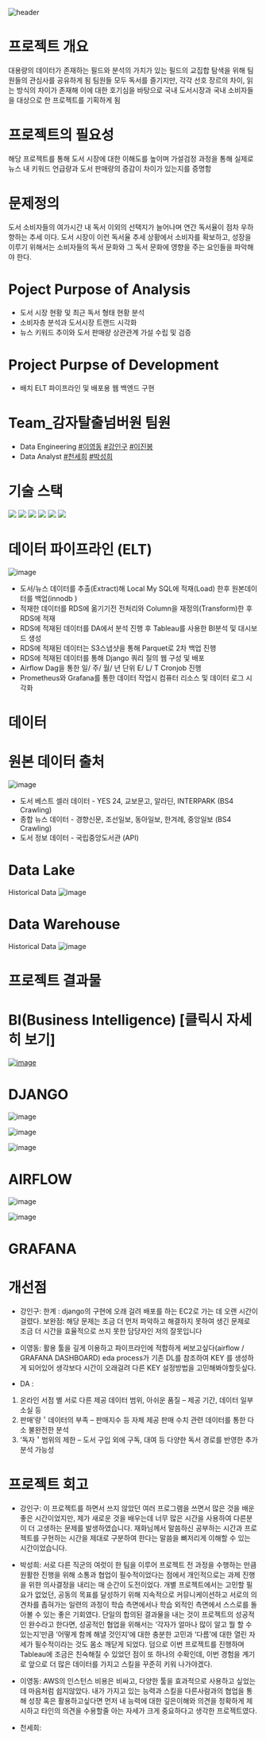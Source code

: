 ![header](https://capsule-render.vercel.app/api?type=waving&color=auto&height=300&section=header&text=Book_Project&fontSize=90&animation=fadeIn&fontAlignY=38&desc=&descAlignY=51&descAlign=62)
<p align='center'></p>
<p align='right'>


# 프로젝트 개요
대용량의 데이터가 존재하는 필드와 분석의 가치가 있는 필드의 교집합 탐색을 위해 팀원들의 관심사를 공유하게 됨 팀원들 모두 독서를 즐기지만, 각각 선호 장르의 차이, 읽는 방식의 차이가 존재해 이에 대한 호기심을 바탕으로 국내 도서시장과 국내 소비자들을 대상으로 한 프로젝트를 기획하게 됨 

# 프로젝트의 필요성
해당 프로젝트를 통해 도서 시장에 대한 이해도를 높이며 가설검정 과정을 통해 실제로 뉴스 내 키워드 언급량과 도서 판매량의 증감이 차이가 있는지를 증명함  

# 문제정의
도서 소비자들의 여가시간 내 독서 이외의 선택지가 늘어나며 연간 독서율이 점차 우하향하는 추세 이다. 도서 시장이 이런 독서율 추세 상황에서 소비자를 확보하고, 성장을 이루기 위해서는 소비자들의 독서 문화와 그 독서 문화에 영향을 주는 요인들을 파악해야 한다.
  
# Poject Purpose of Analysis
- 도서 시장 현황 및 최근 독서 형태 현황 분석
- 소비자층 분석과 도서시장 트랜드 시각화
- 뉴스 키워드 추이와 도서 판매량 상관관계 가설 수립 및 검증
  
# Project Purpse of Development
- 배치 ELT 파이프라인 및 배포용 웹 백엔드 구현

# Team_감자탈출넘버원 팀원
- Data Engineering [#이영동](https://github.com/leeyoungdong) [#강인구](https://github.com/okok7272)  [#이진봉](https://img1.daumcdn.net/thumb/R800x0/?scode=mtistory2&fname=https%3A%2F%2Fk.kakaocdn.net%2Fdn%2FciOs8M%2Fbtq0oa3h0xS%2FCgClHwDFFtYq1fta4dkkw0%2Fimg.jpg)
- Data Analyst [#천세희](https://github.com/Alice1304) [#박성희](https://github.com/aurorave)
  
# 기술 스택
<img src="https://img.shields.io/badge/Python-3776AB?style=for-the-badge&logo=Python&logoColor=white"> <img src="https://img.shields.io/badge/Amazon S3-569A31?style=for-the-badge&logo=Amazon S3&logoColor=white"> <img src="https://img.shields.io/badge/Amazon EC2-FF9900?style=for-the-badge&logo=Amazon EC2&logoColor=white"> <img src="https://img.shields.io/badge/Apache Airflow-017CEE?style=for-the-badge&logo=Apache Airflow&logoColor=white"> <img src="https://img.shields.io/badge/MySQL-4479A1?style=for-the-badge&logo=MySQL&logoColor=white"> <img src="https://img.shields.io/badge/Tableau-E97627?style=for-the-badge&logo=Tableau&logoColor=white">

# 데이터 파이프라인 (ELT)
![image](https://user-images.githubusercontent.com/87170837/206919711-2d9f86ef-25a3-4a37-86c2-e2f76869e40b.png)
- 도서/뉴스 데이터를 추출(Extract)해 Local My SQL에 적재(Load) 한후 원본데이터를 백업(innodb )
- 적재한 데이터를 RDS에 옮기기전 전처리와 Column을 재정의(Transform)한 후 RDS에 적재
- RDS에 적재된 데이터를 DA에서 분석 진행 후 Tableau를 사용한 BI분석 및 대시보드 생성
- RDS에 적재된 데이터는 S3스냅샷을 통해 Parquet로 2차 백업 진행
- RDS에 적재된 데이터를 통해 Django 쿼리 질의 웹 구성 및 배포
- Airflow Dag을 통한 일/ 주/ 월/ 년 단위 E/ L/ T Cronjob 진행
- Prometheus와 Grafana를 통한 데이터 작업시 컴퓨터 리소스 및 데이터 로그 시각화
  
# 데이터
# 원본 데이터 출처
![image](https://user-images.githubusercontent.com/87170837/206435454-2cee3552-334e-4e81-a36e-3528ee6e566c.png)
- 도서 베스트 셀러 데이터 - YES 24, 교보문고, 알라딘, INTERPARK (BS4 Crawling)
- 종합 뉴스 데이터 - 경향신문, 조선일보, 동아일보, 한겨례, 중앙일보 (BS4 Crawling)
- 도서 정보 데이터 - 국립중앙도서관 (API)

# Data Lake
Historical Data
![image](https://user-images.githubusercontent.com/87170837/206432241-543fc326-cb8e-4fd3-a4bf-d18804cc7bdc.png)

# Data Warehouse
Historical Data
![image](https://user-images.githubusercontent.com/87170837/206432283-2acd02c2-2594-4883-90ad-e21b832aeb10.png)

# 프로젝트 결과물
# BI(Business Intelligence) [클릭시 자세히 보기]


[![image](https://user-images.githubusercontent.com/87170837/206919958-838fab34-3922-46b6-b343-cdee37855828.png)](https://public.tableau.com/app/profile/.10992200/viz/shared/7N343HKXK)

# DJANGO
![image](https://user-images.githubusercontent.com/87170837/206919763-8184a5b1-f79b-43a0-81f8-20f79a56bea6.png)

![image](https://user-images.githubusercontent.com/87170837/206919786-61f703a0-ea9a-4de3-920f-e344fbef8758.png)

![image](https://user-images.githubusercontent.com/87170837/206919778-50ec62c9-c895-4a77-bed9-96143e42bc2d.png)

# AIRFLOW
![image](https://user-images.githubusercontent.com/87170837/206512889-c45e8ae0-635f-44ac-b916-a981a3614739.png)

![image](https://user-images.githubusercontent.com/87170837/206513196-47b40a8a-0bec-4a13-82d0-9f4696a75d82.png)

# GRAFANA

# 개선점
- 강인구: 한계 : django의 구현에 오래 걸려 배포를 하는 EC2로 가는 데 오랜 시간이 걸렸다. 
보완점: 해당 문제는 조금 더 먼저 파악하고 해결하지 못하여 생긴 문제로 조금 더 시간을 효율적으로 쓰지 못한 담당자인 저의 잘못입니다

- 이영동: 활용 툴을 깊게 이용하고 파이프라인에 적합하게 써보고싶다(airflow / GRAFANA DASHBOARD)
eda process가 기존 DL를 참조하여 KEY 를 생성하게 되어있어 생각보다 시간이 오래걸려 다른 KEY 설정방법을 고민해봐야할듯싶다.

- DA : 
 1. 온라인 서점 별 서로 다른 제공 데이터 범위, 아쉬운 품질 – 제공 기간, 데이터 일부 소실 등
 2. 판매’량＇데이터의 부족 – 판매지수 등 자체 제공 판매 수치 관련 데이터를 통한 다소 불완전한 분석 
 3. ‘독자＇범위의 제한 – 도서 구입 외에 구독, 대여 등 다양한 독서 경로를 반영한 추가 분석 가능성

# 프로젝트 회고
- 강인구: 이 프로젝트를 하면서 쓰지 않았던 여러 프로그램을 쓰면서 많은 것을 배운 좋은 시간이었지만, 제가 새로운 것을 배우는데 너무 많은 시간을 사용하여 다른분이 더 고생하는 문제를 발생하였습니다. 
재화님께서 말씀하신 공부하는 시간과 프로젝트를 구현하는 시간을 제대로 구분하여 한다는 말씀을 뼈저리게 이해할 수 있는 시간이었습니다.

- 박성희: 서로 다른 직군의 여럿이 한 팀을 이루어 프로젝트 전 과정을 수행하는 만큼 원활한 진행을 위해 소통과 협업이 필수적이었다는 점에서 개인적으로는 과제 진행을 위한 의사결정을 내리는 매 순간이 도전이었다. 
개별 프로젝트에서는 고민할 필요가 없었던, 공동의 목표를 달성하기 위해 지속적으로 커뮤니케이션하고 서로의 의견차를 좁혀가는 일련의 과정이 학습 측면에서나 학습 외적인 측면에서 스스로를 돌아볼 수 있는 좋은 기회였다. 
단일의 합의된 결과물을 내는 것이 프로젝트의 성공적인 완수라고 한다면, 성공적인 협업을 위해서는 ‘각자가 얼마나 많이 알고 뭘 할 수 있는지’만큼 ‘어떻게 함께 해낼 것인지’에 대한 충분한 고민과 ‘다름’에 대한 열린 자세가 필수적이라는 것도 몸소 깨닫게 되었다. 
덤으로 이번 프로젝트를 진행하며 Tableau에 조금은 친숙해질 수 있었던 점이 또 하나의 수확인데, 이번 경험을 계기로 앞으로 더 많은 데이터를 가지고 스킬을 꾸준히 키워 나가야겠다.

- 이영동: AWS의 인스턴스 비용은 비싸고, 다양한 툴을 효과적으로 사용하고 싶었는데 마음처럼 쉽지않았다. 
내가 가지고 있는 능력과 스킬을 다른사람과의 협업을 통해 성장 혹은 활용하고싶다면 먼저 내 능력에 대한 깊은이해와 의견을 정확하게 제시하고 타인의 의견을 수용할줄 아는 자세가 크게 중요하다고 생각한 프로젝트였다.

- 천세희: 
